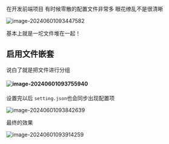 在开发前端项目 有时候零散的配置文件非常多 眼花缭乱不是很清晰

![image-20240601093447582](https://gitee.com/zhaox010/pic-go-save/raw/master/image/202406010934687.png)

基本上就是一坨文件堆在一起！

## 启用文件嵌套

说白了就是把文件进行分组

#### ![image-20240601093755940](https://gitee.com/zhaox010/pic-go-save/raw/master/image/202406010937984.png)

设置完以后 `setting.json`也会同步出现配置项

![image-20240601093842639](https://gitee.com/zhaox010/pic-go-save/raw/master/image/202406010938666.png)

最终的效果

![image-20240601093914259](https://gitee.com/zhaox010/pic-go-save/raw/master/image/202406010939288.png)